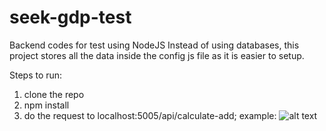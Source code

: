 # seek-gdp-test
Backend codes for test using NodeJS
Instead of using databases, this project stores all the data inside the config js file as it is easier to setup.

Steps to run:
1. clone the repo
2. npm install
3. do the request to localhost:5005/api/calculate-add; example:
  ![alt text](https://i.imgur.com/4SnZ0t5.png)
